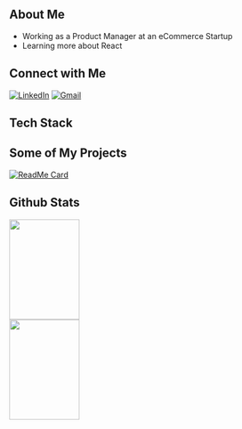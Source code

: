 ## About Me &nbsp;
* Working as a Product Manager at an eCommerce Startup
* Learning more about React

## Connect with Me &nbsp;
<a href="https://www.linkedin.com/in/tingchunw" target="_blank"><img src="https://img.shields.io/badge/LinkedIn-%230077B5.svg?&style=flat-square&logo=linkedin&logoColor=white" alt="LinkedIn"></a>
<a href="mailto:tingchun0113@gmail.com" target="_blank"><img src="https://img.shields.io/badge/-Gmail-c14438?style=flat-square&logo=Gmail&logoColor=white" alt="Gmail"></a>


## Tech Stack &nbsp;




## Some of My Projects &nbsp;
[![ReadMe Card](https://github-readme-stats.vercel.app/api/pin/?username=tingchun0113&repo=password_generator)](https://github.com/tingchun0113/password_generator)

## Github Stats &nbsp;
<a href="https://github.com/tingchun0113"  target="_blank">
  <img height="180em" width="50%" src="https://github-readme-stats.vercel.app/api?username=tingchun0113&theme=buefy&show_icons=true" />
  <img height="180em" width="50%" src="https://github-readme-stats.vercel.app/api/top-langs/?username=tingchun0113&theme=buefy&layout=compact" />
</a>
